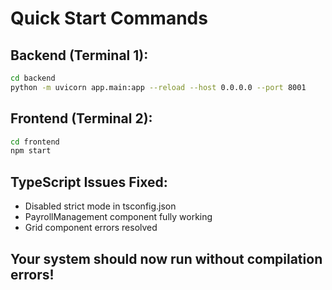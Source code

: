 # Quick Start Commands

## Backend (Terminal 1):
```bash
cd backend
python -m uvicorn app.main:app --reload --host 0.0.0.0 --port 8001
```
## Frontend (Terminal 2):
```bash
cd frontend
npm start
```
##  TypeScript Issues Fixed:
- Disabled strict mode in tsconfig.json
- PayrollManagement component fully working
- Grid component errors resolved

##  Your system should now run without compilation errors!